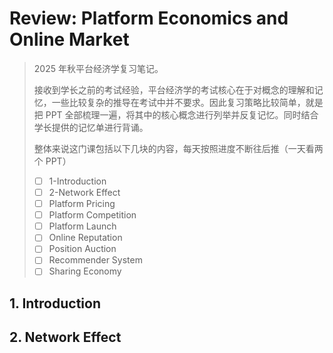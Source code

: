 # Review: Platform Economics and Online Market

> 2025 年秋平台经济学复习笔记。
>
> 接收到学长之前的考试经验，平台经济学的考试核心在于对概念的理解和记忆，一些比较复杂的推导在考试中并不要求。因此复习策略比较简单，就是把 PPT 全部梳理一遍，将其中的核心概念进行列举并反复记忆。同时结合学长提供的记忆单进行背诵。
>
> 整体来说这门课包括以下几块的内容，每天按照进度不断往后推（一天看两个 PPT）
>
> - [ ] 1-Introduction
> - [ ] 2-Network Effect
> - [ ] Platform Pricing
> - [ ] Platform Competition
> - [ ] Platform Launch
> - [ ] Online Reputation
> - [ ] Position Auction
> - [ ] Recommender System
> - [ ] Sharing Economy



## 1. Introduction



## 2. Network Effect